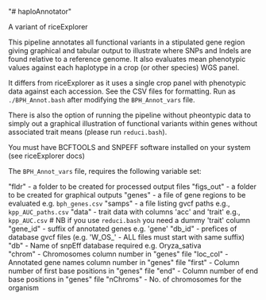 "# haploAnnotator" 

A variant of riceExplorer

This pipeline annotates all functional variants in a stipulated gene region giving graphical and tabular output to illustrate where SNPs and Indels are found relative to a reference genome. It also evaluates mean phenotypic values against each haplotype in a crop (or other species) WGS panel. 


It differs from riceExplorer as it uses a single crop panel with phenotypic data against each accession. See the CSV files for formatting. Run as `./BPH_Annot.bash` after modifying the `BPH_Annot_vars` file.

There is also the option of running the pipeline without pheontypic data to simply out a graphical illustration of functional variants within genes without associated trait means (please run `reduci.bash`).


You must have BCFTOOLS and SNPEFF software installed on your system (see riceExplorer docs)

The  `BPH_Annot_vars` file, requires the following variable set:

"fldr" - a folder to be created for processed output files
"figs_out" - a folder to be created for graphical outputs
"genes" - a file of gene regions to be evaluated e.g. `bph_genes.csv`
"samps" - a file listing gvcf paths e.g., `kpp_AUC_paths.csv`
"data" - trait data with columns 'acc' and 'trait' e.g., `kpp_AUC.csv` # NB if you use `reduci.bash` you need a dummy 'trait' column
"gene_id" - suffix of annotated genes e.g. 'gene'
"db_id" - prefices of database gvcf files (e.g. 'W_OS_' - ALL files must start with same suffix) 
"db" - Name of snpEff database required e.g. Oryza_sativa                     
"chrom" - Chromosomes column number in "genes" file
"loc_col" - Annotated gene names column number in "genes"  file
"first" - Column number of first base positions in "genes" file
"end" - Column number of end base positions in "genes" file
"nChroms" - No. of chromosomes for the organism




